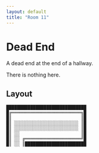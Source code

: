 ```yaml
---
layout: default
title: "Room 11"
---
```


# Dead End

A dead end at the end of a hallway.

There is nothing here.

## Layout

```
██████████████████████████████
█╔══════════════════════════╗█
█║                          ║█
█║ ░░░░░░░░░░░░░░░░░░░░░░░░ ║█
█║ ░░░░░░░░░░░░░░░░░░░░░░░░ ║█
█║ ░░                       ║█
█║ ░░ ╔═════════════════════╝█
█║ ░░ ║███████████████████████
```